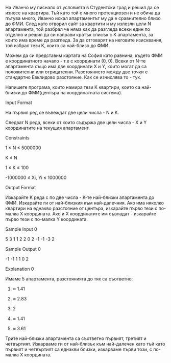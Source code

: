 На Иванчо му писнало от условията в Студентски град и решил да се изнесе на квартира. Тъй като той е много претенциозен и не обича да пътува много, Иванчо искал апартаментът му да е сравнително близо до ФМИ. След като отворил сайт за квартити и му излезли цели N апартамента, той разбрал че няма как да разгледа всеки един по отделно и решил да си направи кратък списък с K апартамента, за които има време да разгледа. За да отговарят на неговите изисквания, той избрал тези K, които са най-близо до ФМИ.

Можем да си представим картата на София като равнина, където ФМИ е координатното начало - т.е с координати (0, 0). Всеки от N-те апартамента също има две координати X и Y, които могат да са положителни или отрицателни. Разстоянието между две точки е стандартно Евклидово разстояние. Как се изчислява то - тук.

Напишете програма, които намира тези K квартири, които са най-близки до ФМИ(центъра на координатната система).

Input Format

На първия ред се въвеждат две цели числа - N и K.

Следват N реда, всеки от които съдържа две цели числа - X и Y координатите на текущия апартамент.

Constraints

1 ≤ N ≤ 5000000

K ≤ N

1 ≤ K ≤ 100

-1000000 ≤ Xi, Yi ≤ 1000000

Output Format

Изкарайте K реда с по две числа - K-те най-близки апартамента до ФМИ. Изкарайте ги от най-близкия към най-далечния. Ако има няколко квартири на еднакво разстояние от центъра, изкарайте първо тези с по-малка X координата. Ако и X координатите им съвпадат - изкарайте първо тези с по-малка Y координата.

Sample Input 0

5 3
1 1
2 2
0 2
-1 -1
-3 2

Sample Output 0

-1 -1
1 1
0 2

Explanation 0

Имаме 5 апартамента, разстоянията до тях са съответно:

1) ≈ 1.41

2) ≈ 2.83

3) 2

4) ≈ 1.41

5) ≈ 3.61

Трите най-близки апартамента са съответно първият, третият и четвъртият. Изкарваме ги от най-близък към най-далечен като тъй като първият и четвъртият са еднакви близки, изкарваме първи този, с по-малка X координата.